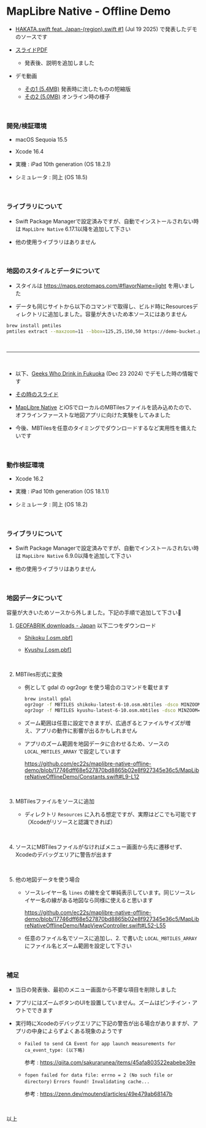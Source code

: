 # MapLibre Native - Offline Demo

- [HAKATA.swift feat. Japan-\(region).swift #1](https://hakata-swift.connpass.com/event/353191/) (Jul 19 2025) で発表したデモのソースです

- [スライドPDF](https://github.com/user-attachments/files/21342497/20250719-hakata-swift.pdf) <!--https://ec22s.github.io/maplibre-native-offline-demo/20250719-hakata-swift.pdf-->
  - 発表後、説明を追加しました

- デモ動画
  - [その1 (5.4MB)](https://github.com/user-attachments/assets/8862faa6-ddaa-4e3b-a744-1766fa2af21b) 発表時に流したものの短縮版
  - [その2 (5.0MB)](https://github.com/user-attachments/assets/c90b040d-d575-45b6-b0cc-6f3ed8854aa8) オンライン時の様子

<br>

### 開発/検証環境
- macOS Sequoia 15.5

- Xcode 16.4

- 実機 : iPad 10th generation (OS 18.2.1)

- シミュレータ : 同上 (OS 18.5)

<br>

### ライブラリについて
- Swift Package Managerで設定済みですが、自動でインストールされない時は `MapLibre Native` 6.17.1以降を追加して下さい

- 他の使用ライブラリはありません

<br>

### 地図のスタイルとデータについて
- スタイルは https://maps.protomaps.com/#flavorName=light を用いました

- データも同じサイトから以下のコマンドで取得し、ビルド時にResourcesディレクトリに追加しました。容量が大きいため本ソースにはありません
```sh
brew install pmtiles
pmtiles extract --maxzoom=11 --bbox=125,25,150,50 https://demo-bucket.protomaps.com/v4.pmtiles protomaps-v4-japan-maxzoom-11.pmtiles
```

<br>

---

<br>

- 以下、[Geeks Who Drink in Fukuoka](https://nulab.connpass.com/event/339775/) (Dec 23 2024) でデモした時の情報です

- [その時のスライド](https://ec22s.github.io/maplibre-native-offline-demo/20241223_Fukuoka.pdf)

- [MapLibre Native](https://github.com/maplibre/maplibre-native) とiOSでローカルのMBTilesファイルを読み込めたので、オフラインファーストな地図アプリに向けた実験をしてみました

- 今後、MBTilesを任意のタイミングでダウンロードするなど実用性を備えたいです

<br>

### 動作検証環境
- Xcode 16.2

- 実機 : iPad 10th generation (OS 18.1.1)

- シミュレータ : 同上 (OS 18.2)

<br>

### ライブラリについて
- Swift Package Managerで設定済みですが、自動でインストールされない時は `MapLibre Native` 6.9.0以降を追加して下さい

- 他の使用ライブラリはありません

<br>

### 地図データについて
容量が大きいためソースから外しました。下記の手順で追加して下さい🙇

1. [GEOFABRIK downloads - Japan](https://download.geofabrik.de/asia/japan.html) 以下二つをダウンロード

    - [Shikoku [.osm.pbf]](https://download.geofabrik.de/asia/japan/shikoku-latest.osm.pbf)

    - [Kyushu [.osm.pbf]](https://download.geofabrik.de/asia/japan/kyushu-latest.osm.pbf)

<br>

2. MBTiles形式に変換

    - 例として gdal の ogr2ogr を使う場合のコマンドを載せます

      ```sh
      brew install gdal
      ogr2ogr -f MBTILES shikoku-latest-6-10.osm.mbtiles -dsco MINZOOM=6 -dsco MAXZOOM=10 "shikoku-latest.osm.pbf"
      ogr2ogr -f MBTILES kyushu-latest-6-10.osm.mbtiles -dsco MINZOOM=6 -dsco MAXZOOM=10 "kyushu-latest.osm.pbf"
      ```
    - ズーム範囲は任意に設定できますが、広過ぎるとファイルサイズが増え、アプリの動作に影響が出るかもしれません

    - アプリのズーム範囲を地図データに合わせるため、ソースの `LOCAL_MBTILES_ARRAY` で設定しています

      https://github.com/ec22s/maplibre-native-offline-demo/blob/17746dff68e527870bd8865b02e8f927345e36c5/MapLibreNativeOfflineDemo/Constants.swift#L9-L12

<br>

3. MBTilesファイルをソースに追加

    - ディレクトリ `Resources` に入れる想定ですが、実際はどこでも可能です（Xcodeがリソースと認識できれば）

<br>

4. ソースにMBTilesファイルがなければメニュー画面から先に遷移せず、Xcodeのデバッグエリアに警告が出ます

<br>

5. 他の地図データを使う場合

    - ソースレイヤー名 `lines` の線を全て単純表示しています。同じソースレイヤー名の線がある地図なら同様に使えると思います

      https://github.com/ec22s/maplibre-native-offline-demo/blob/17746dff68e527870bd8865b02e8f927345e36c5/MapLibreNativeOfflineDemo/MapViewController.swift#L52-L55

    - 任意のファイル名でソースに追加し、2. で書いた `LOCAL_MBTILES_ARRAY` にファイル名とズーム範囲を設定して下さい

<br>

### 補足
- 当日の発表後、最初のメニュー画面から不要な項目を削除しました

- アプリにはズームボタンのUIを設置していません。ズームはピンチイン・アウトでできます

- 実行時にXcodeのデバッグエリアに下記の警告が出る場合がありますが、アプリの中身によらずよくある現象のようです

  - `Failed to send CA Event for app launch measurements for ca_event_type: (以下略)`

    参考 : https://qiita.com/sakurarunea/items/45afa803522eabebe39e

  - `fopen failed for data file: errno = 2 (No such file or directory)`
    `Errors found! Invalidating cache...`

    参考 : https://zenn.dev/moutend/articles/49e479ab68147b

<br>

以上
